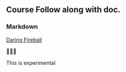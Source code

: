## Course Follow along with doc.

### Markdown

[Daring Fireball](https://daringfireball.net/)

🚀🔥🧨

This is experimental